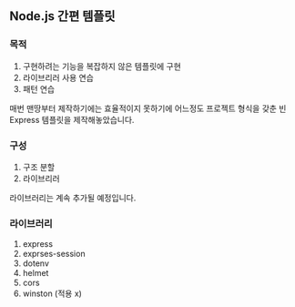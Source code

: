 ## Node.js 간편 템플릿

### 목적
1. 구현하려는 기능을 복잡하지 않은 템플릿에 구현
2. 라이브리러 사용 연습
3. 패턴 연습

매번 맨땅부터 제작하기에는 효율적이지 못하기에 어느정도 프로젝트 형식을 갖춘 빈 Express 템플릿을 제작해놓았습니다.

### 구성
1. 구조 분할
2. 라이브리러

라이브러리는 계속 추가될 예정입니다. 
### 라이브러리
1. express
2. exprses-session
3. dotenv
4. helmet
5. cors
6. winston (적용 x)

